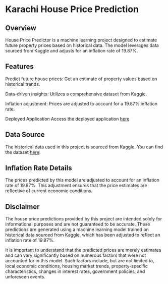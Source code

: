 # Karachi House Price Prediction

## Overview
House Price Predictor is a machine learning project designed to estimate future property prices based on historical data. The model leverages data sourced from Kaggle and adjusts for an inflation rate of 19.87%.

## Features
Predict future house prices: Get an estimate of property values based on historical trends.

Data-driven insights: Utilizes a comprehensive dataset from Kaggle.

Inflation adjustment: Prices are adjusted to account for a 19.87% inflation rate.

Deployed Application
Access the deployed application [here]() 

## Data Source
The historical data used in this project is sourced from Kaggle. You can find the dataset [here](https://www.kaggle.com/datasets/huzzefakhan/zameencom-property-data-pakistan).

## Inflation Rate Details
The prices predicted by this model are adjusted to account for an inflation rate of 19.87%. This adjustment ensures that the price estimates are reflective of current economic conditions.

## Disclaimer
The house price predictions provided by this project are intended solely for informational purposes and are not guaranteed to be accurate. These predictions are generated using a machine learning model trained on historical data sourced from Kaggle, which has been adjusted to reflect an inflation rate of 19.87%.

It is important to understand that the predicted prices are merely estimates and can vary significantly based on numerous factors that were not accounted for in this model. Such factors include, but are not limited to, local economic conditions, housing market trends, property-specific characteristics, changes in interest rates, government policies, and unforeseen events.

